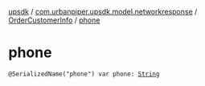 [upsdk](../../index.md) / [com.urbanpiper.upsdk.model.networkresponse](../index.md) / [OrderCustomerInfo](index.md) / [phone](./phone.md)

# phone

`@SerializedName("phone") var phone: `[`String`](https://kotlinlang.org/api/latest/jvm/stdlib/kotlin/-string/index.html)